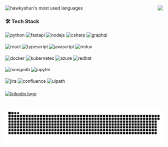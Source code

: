 ###

<div align="left">
  <img src="https://github-readme-stats.vercel.app/api/top-langs?username=hawkyshun&show_icons=true&locale=en&layout=compact&theme=dark&hide_border=true&cache_seconds=1800" height="165" alt="hawkyshun's most used languages" />
  <img align="right" height="150" src="https://media1.giphy.com/media/1kkxWqT5nvLXupUTwK/200.gif"  />
</div>


### 🛠 Tech Stack

#### 
<div>
  <img src="https://cdn.jsdelivr.net/gh/devicons/devicon/icons/python/python-original.svg" height="30" alt="python"/>
  <img src="https://cdn.jsdelivr.net/gh/devicons/devicon/icons/fastapi/fastapi-original.svg" height="30" alt="fastapi"/>
  <img src="https://cdn.jsdelivr.net/gh/devicons/devicon/icons/nodejs/nodejs-original.svg" height="30" alt="nodejs"/>
  <img src="https://cdn.jsdelivr.net/gh/devicons/devicon/icons/csharp/csharp-original.svg" height="30" alt="csharp"/>
  <img src="https://cdn.jsdelivr.net/gh/devicons/devicon/icons/graphql/graphql-plain.svg" height="30" alt="graphql"/>
</div>

#### 
<div>
  <img src="https://cdn.jsdelivr.net/gh/devicons/devicon/icons/react/react-original.svg" height="30" alt="react"/>
  <img src="https://cdn.jsdelivr.net/gh/devicons/devicon/icons/typescript/typescript-original.svg" height="30" alt="typescript"/>
  <img src="https://cdn.jsdelivr.net/gh/devicons/devicon/icons/javascript/javascript-original.svg" height="30" alt="javascript"/>
  <img src="https://cdn.jsdelivr.net/gh/devicons/devicon/icons/redux/redux-original.svg" height="30" alt="redux"/>
</div>

#### 
<div>
  <img src="https://cdn.jsdelivr.net/gh/devicons/devicon/icons/docker/docker-original.svg" height="30" alt="docker"/>
  <img src="https://cdn.jsdelivr.net/gh/devicons/devicon/icons/kubernetes/kubernetes-plain.svg" height="30" alt="kubernetes"/>
  <img src="https://cdn.jsdelivr.net/gh/devicons/devicon/icons/azure/azure-original.svg" height="30" alt="azure"/>
  <img src="https://cdn.jsdelivr.net/gh/devicons/devicon/icons/redhat/redhat-original.svg" height="30" alt="redhat"/>
</div>

#### 
<div>
  <img src="https://cdn.jsdelivr.net/gh/devicons/devicon/icons/mongodb/mongodb-original.svg" height="30" alt="mongodb"/>
  <img src="https://cdn.jsdelivr.net/gh/devicons/devicon/icons/jupyter/jupyter-original.svg" height="30" alt="jupyter"/>
</div>

#### 
<div>
  <img src="https://cdn.jsdelivr.net/gh/devicons/devicon/icons/jira/jira-original.svg" height="30" alt="jira"/>
  <img src="https://cdn.jsdelivr.net/gh/devicons/devicon/icons/confluence/confluence-original.svg" height="30" alt="confluence"/>
  <img src="https://asset.brandfetch.io/idEaAShmlC/idBNOLCxPF.svg" height="30" alt="uipath"/>
</div>

###

<div align="left">
  <a href="https://www.linkedin.com/in/hawkyshun/" target="_blank">
    <img src="https://img.shields.io/static/v1?message=LinkedIN&logo=linkedin&label=&color=0077B5&logoColor=white&labelColor=&style=for-the-badge" height="35" alt="linkedin logo"  />
  </a>
</div>

###

<br clear="both">

<img src="https://raw.githubusercontent.com/hawkyshun/hawkyshun/output/snake.svg" alt="Snake animation" />
